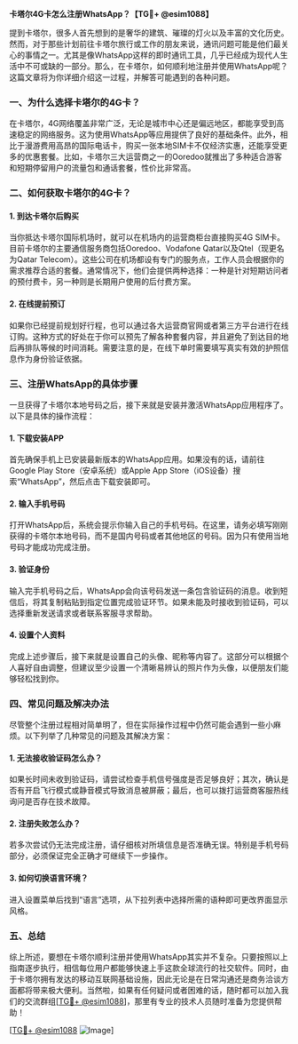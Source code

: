 **卡塔尔4G卡怎么注册WhatsApp？【TG💪+ @esim1088】**

提到卡塔尔，很多人首先想到的是奢华的建筑、璀璨的灯火以及丰富的文化历史。然而，对于那些计划前往卡塔尔旅行或工作的朋友来说，通讯问题可能是他们最关心的事情之一。尤其是像WhatsApp这样的即时通讯工具，几乎已经成为现代人生活中不可或缺的一部分。那么，在卡塔尔，如何顺利地注册并使用WhatsApp呢？这篇文章将为你详细介绍这一过程，并解答可能遇到的各种问题。

### 一、为什么选择卡塔尔的4G卡？

在卡塔尔，4G网络覆盖非常广泛，无论是城市中心还是偏远地区，都能享受到高速稳定的网络服务。这为使用WhatsApp等应用提供了良好的基础条件。此外，相比于漫游费用高昂的国际电话卡，购买一张本地SIM卡不仅经济实惠，还能享受更多的优惠套餐。比如，卡塔尔三大运营商之一的Ooredoo就推出了多种适合游客和短期停留用户的流量包和通话套餐，性价比非常高。

### 二、如何获取卡塔尔的4G卡？

#### 1. 到达卡塔尔后购买

当你抵达卡塔尔国际机场时，就可以在机场内的运营商柜台直接购买4G SIM卡。目前卡塔尔的主要通信服务商包括Ooredoo、Vodafone Qatar以及Qtel（现更名为Qatar Telecom）。这些公司在机场都设有专门的服务点，工作人员会根据你的需求推荐合适的套餐。通常情况下，他们会提供两种选择：一种是针对短期访问者的预付费卡，另一种则是长期用户使用的后付费方案。

#### 2. 在线提前预订

如果你已经提前规划好行程，也可以通过各大运营商官网或者第三方平台进行在线订购。这种方式的好处在于你可以预先了解各种套餐内容，并且避免了到达目的地后再排队等候的时间消耗。需要注意的是，在线下单时需要填写真实有效的护照信息作为身份验证依据。

### 三、注册WhatsApp的具体步骤

一旦获得了卡塔尔本地号码之后，接下来就是安装并激活WhatsApp应用程序了。以下是具体的操作流程：

#### 1. 下载安装APP

首先确保手机上已安装最新版本的WhatsApp应用。如果没有的话，请前往Google Play Store（安卓系统）或Apple App Store（iOS设备）搜索“WhatsApp”，然后点击下载安装即可。

#### 2. 输入手机号码

打开WhatsApp后，系统会提示你输入自己的手机号码。在这里，请务必填写刚刚获得的卡塔尔本地号码，而不是国内号码或者其他地区的号码。因为只有使用当地号码才能成功完成注册。

#### 3. 验证身份

输入完手机号码之后，WhatsApp会向该号码发送一条包含验证码的消息。收到短信后，将其复制粘贴到指定位置完成验证环节。如果未能及时接收到验证码，可以选择重新发送请求或者联系客服寻求帮助。

#### 4. 设置个人资料

完成上述步骤后，接下来就是设置自己的头像、昵称等内容了。这部分可以根据个人喜好自由调整，但建议至少设置一个清晰易辨认的照片作为头像，以便朋友们能够轻松找到你。

### 四、常见问题及解决办法

尽管整个注册过程相对简单明了，但在实际操作过程中仍然可能会遇到一些小麻烦。以下列举了几种常见的问题及其解决方案：

#### 1. 无法接收验证码怎么办？

如果长时间未收到验证码，请尝试检查手机信号强度是否足够良好；其次，确认是否有开启飞行模式或静音模式导致消息被屏蔽；最后，也可以拨打运营商客服热线询问是否存在技术故障。

#### 2. 注册失败怎么办？

若多次尝试仍无法完成注册，请仔细核对所填信息是否准确无误。特别是手机号码部分，必须保证完全正确才可继续下一步操作。

#### 3. 如何切换语言环境？

进入设置菜单后找到“语言”选项，从下拉列表中选择所需的语种即可更改界面显示风格。

### 五、总结

综上所述，要想在卡塔尔顺利注册并使用WhatsApp其实并不复杂。只要按照以上指南逐步执行，相信每位用户都能够快速上手这款全球流行的社交软件。同时，由于卡塔尔拥有发达的移动互联网基础设施，因此无论是在日常沟通还是商务洽谈方面都将带来极大便利。当然啦，如果有任何疑问或者困难的话，随时都可以加入我们的交流群组[[TG💪+ @esim1088](https://t.me/s/esim1088)]，那里有专业的技术人员随时准备为您提供帮助！

[[TG💪+ @esim1088](https://t.me/s/esim1088) ![Image](https://i.postimg.cc/4NQfJmqS/Snipaste-2025-05-13-00-14-12.png)]